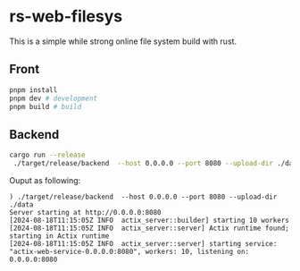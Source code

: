 # rs-web-filesys
This is a simple while strong online file system build with rust. 


## Front

```bash
pnpm install
pnpm dev # development
pnpm build # build
```

## Backend 

```bash
cargo run --release 
 ./target/release/backend  --host 0.0.0.0 --port 8080 --upload-dir ./data
```

Ouput as following:
~~~
) ./target/release/backend  --host 0.0.0.0 --port 8080 --upload-dir ./data
Server starting at http://0.0.0.0:8080
[2024-08-18T11:15:05Z INFO  actix_server::builder] starting 10 workers
[2024-08-18T11:15:05Z INFO  actix_server::server] Actix runtime found; starting in Actix runtime
[2024-08-18T11:15:05Z INFO  actix_server::server] starting service: "actix-web-service-0.0.0.0:8080", workers: 10, listening on: 0.0.0.0:8080
~~~